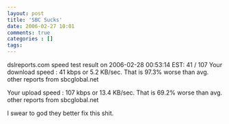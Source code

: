 ```yaml
---
layout: post
title: 'SBC Sucks'
date: 2006-02-27 10:01
comments: true
categories : []
tags:
---
```

dslreports.com speed test result on 2006-02-28 00:53:14 EST:
41 / 107
Your download speed : 41 kbps or 5.2 KB/sec.
That is 97.3% worse than avg. other reports from sbcglobal.net

Your upload speed : 107 kbps or 13.4 KB/sec.
That is 69.2% worse than avg. other reports from sbcglobal.net

I swear to god they better fix this shit.


